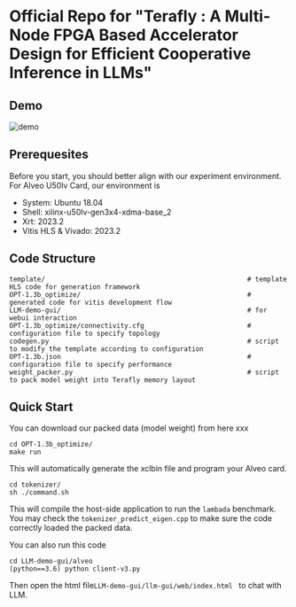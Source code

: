 # Official Repo for "Terafly : A Multi-Node FPGA Based Accelerator Design for Efficient Cooperative Inference in LLMs"

## Demo
![demo](assets/opt-1.3b.gif)

## Prerequesites

Before you start, you should better align with our experiment environment. For Alveo U50lv Card, our environment is 

* System: Ubuntu 18.04
* Shell:  xilinx-u50lv-gen3x4-xdma-base_2
* Xrt: 2023.2
* Vitis HLS & Vivado: 2023.2

##  Code Structure

```
template/ 													# template HLS code for generation framework
OPT-1.3b_optimize/ 											# generated code for vitis development flow
LLM-demo-gui/ 												# for webui interaction
OPT-1.3b_optimize/connectivity.cfg  						# configuration file to specify topology
codegen.py 													# script to modify the template according to configuration
OPT-1.3b.json 												# configuration file to specify performance
weight_packer.py 											# script to pack model weight into Terafly memory layout
```

## Quick Start

You can download our packed data (model weight) from here xxx

```
cd OPT-1.3b_optimize/
make run
```

This will automatically generate the xclbin file and program your Alveo card.

```
cd tokenizer/
sh ./command.sh
```

This will compile the host-side application to run the `lambada` benchmark. You may check the `tokenizer_predict_eigen.cpp` to make sure the code correctly loaded the packed data.

You can also run this code 

```
cd LLM-demo-gui/alveo
(python==3.6) python client-v3.py
```

Then open the html file`LLM-demo-gui/llm-gui/web/index.html ` to chat with LLM.



 




